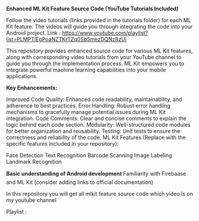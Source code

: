 **Enhanced ML Kit Feature Source Code (YouTube Tutorials Included)**

Follow the video tutorials (links provided in the tutorials folder) for each ML Kit feature.
The videos will guide you through integrating the code into your Android project.
Link : https://www.youtube.com/playlist?list=PLMPTlEgPoaNZTKrTZq0Sb5mezDQNz8zUi

This repository provides enhanced source code for various ML Kit features, along with corresponding video tutorials
from your YouTube channel to guide you through the implementation process. ML Kit empowers you to integrate 
powerful machine learning capabilities into your mobile applications.

**Key Enhancements:**

Improved Code Quality: Enhanced code readability, maintainability, and adherence to best practices.
Error Handling: Robust error handling mechanisms to gracefully manage potential issues during ML Kit integration.
Code Comments: Clear and concise comments to explain the logic behind each code section.
Modularity: Well-structured code modules for better organization and reusability.
Testing: Unit tests to ensure the correctness and reliability of the code.
ML Kit Features (Replace with the specific features included in your repository):

Face Detection
Text Recognition
Barcode Scanning
Image Labeling  
Landmark Recognition

**Basic understanding of Android development**
Familiarity with Firebaase and ML Kit (consider adding links to official documentation)

In this repository you will get all mlkit feature source code which video is on my youtube channel 

Playlist : 

  
